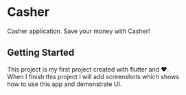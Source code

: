 # Casher

Casher application. Save your money with Casher!

## Getting Started

This project is my first project created with flutter and ❤️. </br>
When I finish this project I will add screenshots which shows </br>
how to use this app and demonstrate UI.

